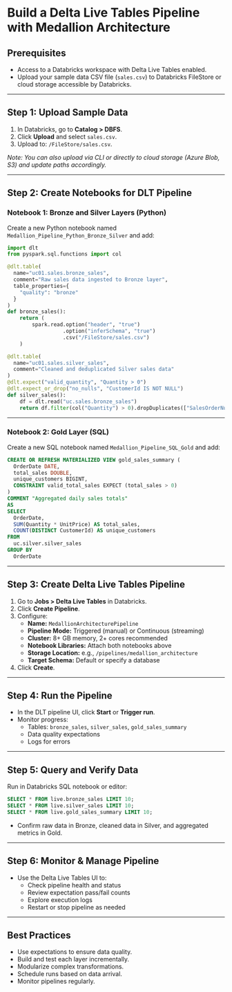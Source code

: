 # Build a Delta Live Tables Pipeline with Medallion Architecture

## Prerequisites

- Access to a Databricks workspace with Delta Live Tables enabled.
- Upload your sample data CSV file (`sales.csv`) to Databricks FileStore or cloud storage accessible by Databricks.

---

## Step 1: Upload Sample Data

1. In Databricks, go to **Catalog > DBFS**.
2. Click **Upload** and select `sales.csv`.
3. Upload to: `/FileStore/sales.csv`.

*Note: You can also upload via CLI or directly to cloud storage (Azure Blob, S3) and update paths accordingly.*

---

## Step 2: Create Notebooks for DLT Pipeline

### Notebook 1: Bronze and Silver Layers (Python)

Create a new Python notebook named `Medallion_Pipeline_Python_Bronze_Silver` and add:

```python
import dlt
from pyspark.sql.functions import col

@dlt.table(
  name="uc01.sales.bronze_sales",
  comment="Raw sales data ingested to Bronze layer",
  table_properties={
    "quality": "bronze"
  }
)
def bronze_sales():
    return (
        spark.read.option("header", "true")
                  .option("inferSchema", "true")
                  .csv("/FileStore/sales.csv")
    )

@dlt.table(
  name="uc01.sales.silver_sales",
  comment="Cleaned and deduplicated Silver sales data"
)
@dlt.expect("valid_quantity", "Quantity > 0")
@dlt.expect_or_drop("no_nulls", "CustomerId IS NOT NULL")
def silver_sales():
    df = dlt.read("uc.sales.bronze_sales")
    return df.filter(col("Quantity") > 0).dropDuplicates(["SalesOrderNumber", "SalesOrderLineNumber"])

```

---

### Notebook 2: Gold Layer (SQL)

Create a new SQL notebook named `Medallion_Pipeline_SQL_Gold` and add:

```sql
CREATE OR REFRESH MATERIALIZED VIEW gold_sales_summary (
  OrderDate DATE,
  total_sales DOUBLE,
  unique_customers BIGINT,
  CONSTRAINT valid_total_sales EXPECT (total_sales > 0)
)
COMMENT "Aggregated daily sales totals"
AS
SELECT
  OrderDate,
  SUM(Quantity * UnitPrice) AS total_sales,
  COUNT(DISTINCT CustomerId) AS unique_customers
FROM
  uc.silver.silver_sales
GROUP BY
  OrderDate

```

---

## Step 3: Create Delta Live Tables Pipeline

1. Go to **Jobs > Delta Live Tables** in Databricks.
2. Click **Create Pipeline**.
3. Configure:
     - **Name:** `MedallionArchitecturePipeline`
     - **Pipeline Mode:** Triggered (manual) or Continuous (streaming)
     - **Cluster:** 8+ GB memory, 2+ cores recommended
     - **Notebook Libraries:** Attach both notebooks above
     - **Storage Location:** e.g., `/pipelines/medallion_architecture`
     - **Target Schema:** Default or specify a database
4. Click **Create**.

---

## Step 4: Run the Pipeline

- In the DLT pipeline UI, click **Start** or **Trigger run**.
- Monitor progress:
    - Tables: `bronze_sales`, `silver_sales`, `gold_sales_summary`
    - Data quality expectations
    - Logs for errors

---

## Step 5: Query and Verify Data

Run in Databricks SQL notebook or editor:

```sql
SELECT * FROM live.bronze_sales LIMIT 10;
SELECT * FROM live.silver_sales LIMIT 10;
SELECT * FROM live.gold_sales_summary LIMIT 10;
```

- Confirm raw data in Bronze, cleaned data in Silver, and aggregated metrics in Gold.

---

## Step 6: Monitor & Manage Pipeline

- Use the Delta Live Tables UI to:
    - Check pipeline health and status
    - Review expectation pass/fail counts
    - Explore execution logs
    - Restart or stop pipeline as needed

---

## Best Practices

- Use expectations to ensure data quality.
- Build and test each layer incrementally.
- Modularize complex transformations.
- Schedule runs based on data arrival.
- Monitor pipelines regularly.
